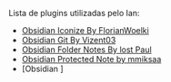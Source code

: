 Lista de plugins utilizadas pelo Ian:
- [Obsidian Iconize By FlorianWoelki](https://github.com/FlorianWoelki/obsidian-iconize)
- [Obsidian Git By Vizent03](https://github.com/Vinzent03/obsidian-git)
- [Obsidian Folder Notes By lost Paul](https://github.com/LostPaul/obsidian-folder-notes)
- [Obsidian Protected Note by mmiksaa](https://github.com/mmiksaa/obsidian-protected-note)
- [Obsidian ]